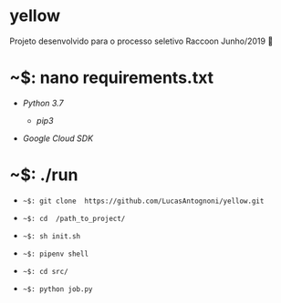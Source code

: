 # yellow
Projeto desenvolvido para o processo seletivo Raccoon Junho/2019 🦝


# ~$: nano requirements.txt

- *Python 3.7*    
    - *pip3*

- *Google Cloud SDK*


# ~$: ./run

- `~$: git clone  https://github.com/LucasAntognoni/yellow.git`

- `~$: cd  /path_to_project/`

- `~$: sh init.sh`

- `~$: pipenv shell`

- `~$: cd src/`

- `~$: python job.py`
